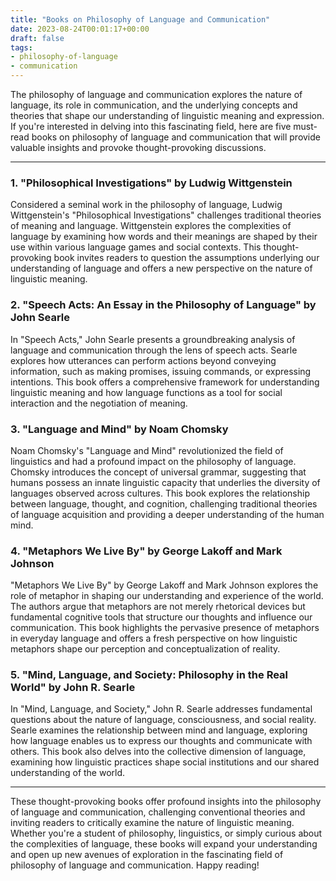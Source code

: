 ```yaml
---
title: "Books on Philosophy of Language and Communication"
date: 2023-08-24T00:01:17+00:00
draft: false
tags: 
- philosophy-of-language
- communication
---
```


The philosophy of language and communication explores the nature of language, its role in communication, and the underlying concepts and theories that shape our understanding of linguistic meaning and expression. If you're interested in delving into this fascinating field, here are five must-read books on philosophy of language and communication that will provide valuable insights and provoke thought-provoking discussions.

---

### 1. "Philosophical Investigations" by Ludwig Wittgenstein

Considered a seminal work in the philosophy of language, Ludwig Wittgenstein's "Philosophical Investigations" challenges traditional theories of meaning and language. Wittgenstein explores the complexities of language by examining how words and their meanings are shaped by their use within various language games and social contexts. This thought-provoking book invites readers to question the assumptions underlying our understanding of language and offers a new perspective on the nature of linguistic meaning.

### 2. "Speech Acts: An Essay in the Philosophy of Language" by John Searle

In "Speech Acts," John Searle presents a groundbreaking analysis of language and communication through the lens of speech acts. Searle explores how utterances can perform actions beyond conveying information, such as making promises, issuing commands, or expressing intentions. This book offers a comprehensive framework for understanding linguistic meaning and how language functions as a tool for social interaction and the negotiation of meaning.

### 3. "Language and Mind" by Noam Chomsky

Noam Chomsky's "Language and Mind" revolutionized the field of linguistics and had a profound impact on the philosophy of language. Chomsky introduces the concept of universal grammar, suggesting that humans possess an innate linguistic capacity that underlies the diversity of languages observed across cultures. This book explores the relationship between language, thought, and cognition, challenging traditional theories of language acquisition and providing a deeper understanding of the human mind.

### 4. "Metaphors We Live By" by George Lakoff and Mark Johnson

"Metaphors We Live By" by George Lakoff and Mark Johnson explores the role of metaphor in shaping our understanding and experience of the world. The authors argue that metaphors are not merely rhetorical devices but fundamental cognitive tools that structure our thoughts and influence our communication. This book highlights the pervasive presence of metaphors in everyday language and offers a fresh perspective on how linguistic metaphors shape our perception and conceptualization of reality.

### 5. "Mind, Language, and Society: Philosophy in the Real World" by John R. Searle

In "Mind, Language, and Society," John R. Searle addresses fundamental questions about the nature of language, consciousness, and social reality. Searle examines the relationship between mind and language, exploring how language enables us to express our thoughts and communicate with others. This book also delves into the collective dimension of language, examining how linguistic practices shape social institutions and our shared understanding of the world.

---

These thought-provoking books offer profound insights into the philosophy of language and communication, challenging conventional theories and inviting readers to critically examine the nature of linguistic meaning. Whether you're a student of philosophy, linguistics, or simply curious about the complexities of language, these books will expand your understanding and open up new avenues of exploration in the fascinating field of philosophy of language and communication. Happy reading!